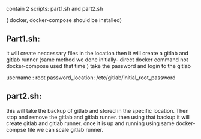 contain 2 scripts:
part1.sh and part2.sh

( docker, docker-compose should be installed)

Part1.sh:
------------------
it will create neccessary files in the location
then it will create a gitlab and gitlab runner (same method we done initially- direct docker command not docker-compose used that time )
take the password and login to the gitlab

username : root
password_location: /etc/gitlab/initial_root_password

part2.sh:
---------------------------
this will take the backup of gitlab and stored in the specific location. Then stop and remove the gitlab and gitlab runner. 
then using that backup it will create gitlab and gitlab runner. 
once it is up and running using same docker-compse file we can scale gitlab runner.
